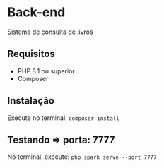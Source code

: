 # Back-end
Sistema de consulta de livros

## Requisitos
- PHP 8.1 ou superior
- Composer

## Instalação
Execute no terminal:
<code>composer install</code>

## Testando => porta: 7777
No terminal, execute:
<code>php spark serve --port 7777</code>
